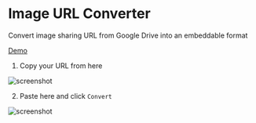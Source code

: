 # Image URL Converter

Convert image sharing URL from Google Drive into an embeddable format

[Demo](https://gdrive-url-convert.herokuapp.com/)

1. Copy your URL from here

![screenshot](https://drive.google.com/uc?export=view&id=1eGR3KmVHXPEqQafbOB-eNqXGTIEhvuWU)

2. Paste here and click `Convert`

![screenshot](https://drive.google.com/uc?export=view&id=1y0CZExnUz-2YG4DHY30mM7rgEBFCFdTG)
